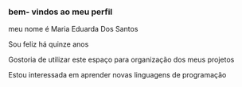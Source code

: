 ### bem- vindos ao meu perfil

meu nome é Maria Eduarda Dos Santos

Sou feliz há quinze anos

Gostoria de utilizar este espaço para organização dos meus projetos

Estou interessada em aprender novas linguagens de programação 
